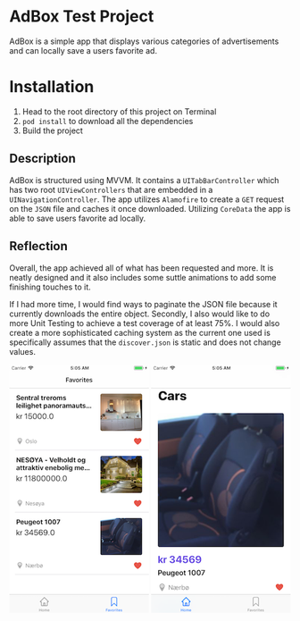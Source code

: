 # AdBox Test Project
AdBox is a simple app that displays various categories of advertisements and can locally save a users favorite ad.

# Installation
1. Head to the root directory of this project on Terminal
2. ```pod install``` to download all the dependencies
3. Build the project

## Description
AdBox is structured using MVVM. It contains a ```UITabBarController``` which has two root ```UIViewControllers``` that are embedded in a ```UINavigationController```. The app utilizes ```Alamofire``` to create a ```GET``` request on the ```JSON``` file and caches it once downloaded. Utilizing ```CoreData``` the app is able to save users favorite ad locally.

## Reflection
Overall, the app achieved all of what has been requested and more. It is neatly designed and it also includes some suttle animations to add some finishing touches to it. 

If I had more time, I would find ways to paginate the JSON file because it currently downloads the entire object. Secondly, I also would like to do more Unit Testing to achieve a test coverage of at least 75%. I would also create a more sophisticated caching system as the current one used is specifically assumes that the ```discover.json``` is static and does not change values.





![](https://github.com/trevinwisaksana/AdBox-Test-Project/blob/master/Screenshots/Favorites.png)
![](https://github.com/trevinwisaksana/AdBox-Test-Project/blob/master/Screenshots/Home.png)
